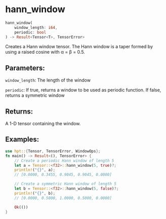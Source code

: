 # hann_window
```rust
hann_window(
    window_length: i64,
    periodic: bool
) -> Result<Tensor<T>, TensorError>
```
Creates a Hann window tensor. The Hann window is a taper formed by using a raised cosine with α = β = 0.5.

## Parameters:
`window_length`: The length of the window

`periodic`: If true, returns a window to be used as periodic function. If false, returns a symmetric window

## Returns:
A 1-D tensor containing the window.

## Examples:
```rust
use hpt::{Tensor, TensorError, WindowOps};
fn main() -> Result<(), TensorError> {
    // Create a periodic Hann window of length 5
    let a = Tensor::<f32>::hann_window(5, true)?;
    println!("{}", a);
    // [0.0000, 0.3455, 0.9045, 0.9045, 0.0000]

    // Create a symmetric Hann window of length 5
    let b = Tensor::<f32>::hann_window(5, false)?;
    println!("{}", b);
    // [0.0000, 0.5000, 1.0000, 0.5000, 0.0000]

    Ok(())
}
```